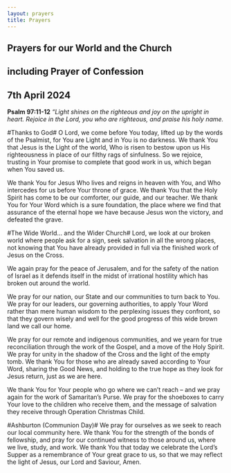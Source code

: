 ```yaml
---
layout: prayers
title: Prayers
---
```

## Prayers for our World and the Church
## including Prayer of Confession

## 7th April 2024

__Psalm 97:11-12__ 
    _“Light shines on the righteous and joy on the upright in heart._
    _Rejoice in the Lord, you who are righteous, and praise his holy name._

#Thanks to God#
O Lord, we come before You today, lifted up by the words of the Psalmist, for You are Light and in You is no darkness. We thank You that Jesus is the Light of the world, Who is risen to bestow upon us His righteousness in place of our filthy rags of sinfulness. So we rejoice, trusting in Your promise to complete that good work in us, which began when You saved us.

We thank You for Jesus Who lives and reigns in heaven with You, and Who intercedes for us before Your throne of grace. We thank You that the Holy Spirit has come to be our comforter, our guide, and our teacher. We thank You for Your Word which is a sure foundation, the place where we find that assurance of the eternal hope we have because Jesus won the victory, and defeated the grave.

#The Wide World... and the Wider Church#
Lord, we look at our broken world where people ask for a sign, seek salvation in all the wrong places, not knowing that You have already provided in full via the finished work of Jesus on the Cross.

We again pray for the peace of Jerusalem, and for the safety of the nation of Israel as it defends itself in the midst of irrational hostility which has broken out around the world.

We pray for our nation, our State and our communities to turn back to You. We pray for our leaders, our governing authorities, to apply Your Word rather than mere human wisdom to the perplexing issues they confront, so that they govern wisely and well for the good progress of this wide brown land we call our home.

We pray for our remote and indigenous communities, and we yearn for true reconciliation through the work of the Gospel, and a move of the Holy Spirit. We pray for unity in the shadow of the Cross and the light of the empty tomb. We thank You for those who are already saved according to Your Word, sharing the Good News, and holding to the true hope as they look for Jesus return, just as we are here.

We thank You for Your people who go where we can’t reach – and we pray again for the work of Samaritan’s Purse. We pray for the shoeboxes to carry Your love to the children who receive them, and the message of salvation they receive through Operation Christmas Child.

#Ashburton (Communion Day)#
We pray for ourselves as we seek to reach our local community here. We thank You for the strength of the bonds of fellowship, and pray for our continued witness to those around us, where we live, study, and work. We thank You that today we celebrate the Lord’s Supper as a remembrance of Your great grace to us, so that we may reflect the light of Jesus, our Lord and Saviour, Amen.
